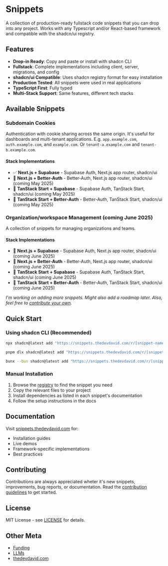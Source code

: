 # Snippets

A collection of production-ready fullstack code snippets that you can drop into any project. Works with any Typescript and/or React-based framework and compatible with the shadcn/ui registry.

## Features

- **Drop-in Ready**: Copy and paste or install with shadcn CLI
- **Fullstack**: Complete implementations including client, server, migrations, and config
- **shadcn/ui Compatible**: Uses shadcn registry format for easy installation
- **Production Tested**: All snippets were used in real applications
- **TypeScript First**: Fully typed
- **Multi-Stack Support**: Same features, different tech stacks

## Available Snippets

### Subdomain Cookies

Authentication with cookie sharing across the same origin. It's useful for dashboards and multi-tenant applications. E.g. `app.example.com`, `auth.example.com`, and `example.com`. Or `tenant-a.example.com` and `tenant-b.example.com`.

#### Stack Implementations

- ✅ **Next.js + Supabase** - Supabase Auth, Next.js app router, shadcn/ui
- 🚧 **Next.js + Better-Auth** - Better-Auth, Next.js app router, shadcn/ui (coming May 2025)
- 🚧 **TanStack Start + Supabase** - Supabase Auth, TanStack Start, shadcn/ui (coming May 2025)
- 🚧 **TanStack Start + Better-Auth** - Better-Auth, TanStack Start, shadcn/ui (coming May 2025)

### Organization/workspace Management (coming June 2025)

A collection of snippets for managing organizations and teams.

#### Stack Implementations

- 🚧 **Next.js + Supabase** - Supabase Auth, Next.js app router, shadcn/ui (coming June 2025)
- 🚧 **Next.js + Better-Auth** - Better-Auth, Next.js app router, shadcn/ui (coming June 2025)
- 🚧 **TanStack Start + Supabase** - Supabase Auth, TanStack Start, shadcn/ui (coming June 2025)
- 🚧 **TanStack Start + Better-Auth** - Better-Auth, TanStack Start, shadcn/ui (coming June 2025)

_I'm working on adding more snippets. Might also add a roadmap later. Also, feel free to [contribute your own](./CONTRIBUTING.md)._

## Quick Start

### Using shadcn CLI (Recommended)

```bash
npx shadcn@latest add "https://snippets.thedevdavid.com/r/[snippet-name]/[stack].json"

pnpm dlx shadcn@latest add "https://snippets.thedevdavid.com/r/[snippet-name]/[stack].json"

bunx --bun shadcn@latest add "https://snippets.thedevdavid.com/r/[snippet-name]/[stack].json"
```

### Manual Installation

1. Browse the [registry](./src/registry/new-york/blocks/) to find the snippet you need
2. Copy the relevant files to your project
3. Install dependencies as listed in each snippet's documentation
4. Follow the setup instructions in the docs

## Documentation

Visit [snippets.thedevdavid.com](https://snippets.thedevdavid.com) for:

- Installation guides
- Live demos
- Framework-specific implementations
- Best practices

## Contributing

Contributions are always appreciated wheter it's new snippets, improvements, bug reports, or documentation. Read the [contribution guidelines](./CONTRIBUTING.md) to get started.

## License

MIT License - see [LICENSE](./LICENSE) for details.

## Other Meta

- [Funding](./FUNDING.md)
- [LLMs](https://snippets.thedevdavid.com/llms.txt)
- [thedevdavid.com](https://thedevdavid.com)
